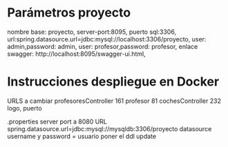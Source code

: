 # Parámetros proyecto
nombre base: proyecto,
server-port:8095,
puerto sql:3306,
url:spring.datasource.url=jdbc:mysql://localhost:3306/proyecto,
user: admin,password: admin,
user: profesor,password: profesor,
enlace swagger: http://localhost:8095/swagger-ui.html,

# Instrucciones despliegue en Docker
URLS a cambiar
profesoresController 161
profesor 81
cochesController 232
logo, puerto

.properties
server port a 8080
URL spring.datasource.url=jdbc:mysql://mysqldb:3306/proyecto
datasource username y password = usuario
poner el ddl update
